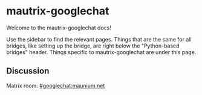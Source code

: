 # mautrix-googlechat
Welcome to the mautrix-googlechat docs!

Use the sidebar to find the relevant pages. Things that are the same for all
bridges, like setting up the bridge, are right below the "Python-based bridges"
header. Things specific to mautrix-googlechat are under this page.

## Discussion
Matrix room: [#googlechat:maunium.net](https://to.chat.dingshunyu.top/#/#googlechat:maunium.net)
